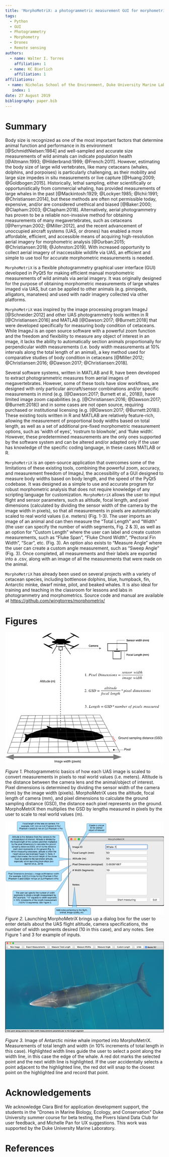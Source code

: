 ```yaml
---
title: 'MorphoMetriX: a photogrammetric measurement GUI for morphometric analysis of megafauna.'
tags:
  - Python
  - GUI
  - Photogrammetry
  - Morphometry
  - Drones
  - Remote sensing
authors:
  - name: Walter I. Torres
    affiliation: 1
  - name: KC Bierlich
    affiliation: 1
affiliations:
 - name: Nicholas School of the Environment, Duke University Marine Laboratory
   index: 1
date: 27 August 2019
bibliography: paper.bib
---
```


# Summary

Body size is recognized as one of the most important factors that determine animal function and performance in its environment [@SchmidtNielsen:1984] and well-sampled and accurate size measurements of wild animals can indicate population health [@Altmann:1993; @Hilderbrand:1999; @French:2011]. However, estimating the body size of large wild vertebrates, like many cetaceans (whales, dolphins, and porpoises) is particularly challenging, as their mobility and large size impedes in situ measurements or live capture [@Huang:2009; @Goldbogen:2015]. Historically, lethal sampling, either scientifically or opportunistically from commercial whaling, has provided measurements of large whales in the past [@Mackintosh:1929; @Lockyer:1985; @Ichii:1991; @Christiansen:2014], but these methods are often not permissible today, expensive, and/or are considered unethical and biased [@Baker:2000; @Clapham:2003; @Clapham:2018]. Alternatively, aerial photogrammetry has proven to be a reliable non-invasive method for obtaining measurements of many megavertebrates, such as cetaceans [@Perryman:2002; @Miller:2012], and the recent advancement of unoccupied aircraft systems (UAS, or drones) has enabled a more affordable, efficient, and accessible means of acquiring high-resolution aerial imagery for morphometric analysis [@Durban:2015; @Christiansen:2018; @Johnston:2019]. With increased opportunity to collect aerial imagery of inaccessible wildlife via UAS, an efficient and simple to use tool for accurate morphometric measurements is needed. 

``MorphoMetriX`` is a flexible photogrammetry graphical user interface (GUI) developed in PyQt5 for making efficient manual morphometric measurements of wild animals via aerial imagery. It was originally designed for the purpose of obtaining morphometric measurements of large whales imaged via UAS, but can be applied to other animals (e.g. pinnipeds, alligators, manatees) and used with nadir imagery collected via other platforms. 

``MorphoMetriX`` was inspired by the image processing program ImageJ [@Schneider:2012] and other UAS photogrammetry tools written in R [@Christiansen:2016] and MATLAB [@Dawson:2017; @Burnett:2018] that were developed specifically for measuring body condition of cetaceans. While ImageJ is an open source software with a powerful zoom function and the freedom and flexibility to measure any object of interest in an image, it lacks the ability to automatically section animals proportionally for perpendicular width measurements (i.e. body width measurements at 10% intervals along the total length of an animal), a key method used for comparative studies of body condition in cetaceans [@Miller:2012; @Christiansen:2016; @Dawson:2017; @Christiansen:2018].

Several software systems, written in MATLAB and R, have been developed to extract photogrammetric measures from aerial images of megavertebrates. However, some of these tools have slow workflows, are designed with only particular aircraft/sensor combinations and/or specific measurements in mind (e.g. [@Dawson:2017; Burnett et al., 2018]), have limited image zoom capabilities (e.g. [@Christiansen:2016; @Dawson:2017; @Burnett:2018]) and in some cases are not open source, requiring purchased or institutional licensing (e.g. [@Dawson:2017; @Burnett:2018]). These existing tools written in R and MATLAB are relatively feature-rich, allowing the measurement of proportional body widths based on total length, as well as a set of additional pre-fixed morphometric measurement options, such as ‘width of eyes’, ‘rostrum to blowhole’, and ‘fluke width’.  However, these predetermined measurements are the only ones supported by the software system and can be altered and/or adapted only if the user has knowledge of the specific coding language, in these cases MATLAB or R.

``MorphoMetriX`` is an open-source application that overcomes some of the limitations of these existing tools, combining the powerful zoom, accuracy, and measurement freedom of ImageJ, the accessibility of a GUI designed to measure body widths based on body length, and the speed of the PyQt5 codebase. It was designed as a simple to use and accurate program for robust morphometric analysis that does not require knowledge of any scripting language for customization. ``MorphoMetriX`` allows the user to input flight and sensor parameters, such as altitude, focal length, and pixel dimensions (calculated by dividing the sensor width of the camera by the image width in pixels), so that all measurements in pixels are automatically scaled to real world values (i.e. meters) (Fig. 1-3). The user imports an image of an animal and can then measure the “Total Length” and “Width” (the user can specify the number of width segments, Fig. 2 & 3), as well as an option for “Custom Length” where the user can label and create custom measurements, such as “Fluke Span”, “Fluke Chord Width”, “Pectoral Fin Width”, “Scar”, etc. (Fig. 3). An option also exists to “Measure Angle” where the user can create a custom angle measurement, such as “Sweep Angle” (Fig. 3). Once completed, all measurements and their labels are exported into a .csv, along with an image of all the measurements that were made on the animal. 

``MorphoMetriX`` has already been used on several projects with a variety of cetacean species, including bottlenose dolphins, blue, humpback, fin, Antarctic minke, dwarf minke, pilot, and beaked whales. It is also ideal for training and teaching in the classroom for lessons and labs in photogrammetry and morphometrics. Source code and manual are available at https://github.com/wingtorres/morphometrix/

# Figures
![Photogrammetry](../images/figure1.png)


*Figure 1.* Photogrammetric basics of how each UAS image is scaled to convert measurements in pixels to real world values (i.e. meters). Altitude is the distance between the camera lens and the animal/object of interest. Pixel dimensions is determined by dividing the sensor width of the camera (mm) by the image width (pixels). MorphoMetriX uses the altitude, focal length of camera (mm), and pixel dimensions to calculate the ground sampling distance (GSD), the distance each pixel represents on the ground. MorphoMetriX then multiplies the GSD by lengths measured in pixels by the user to scale to real world values (m). 


![Opening Window](../images/figure2.png)
*Figure 2.* Launching MorphoMetriX brings up a dialog box for the user to enter details about the UAS flight altitude, camera specifications, the number of width segments desired (10 in this case), and any notes. See Figure 1 and 3 for example of inputs.


![GUI](../images/figure3.png)


*Figure 3.* Image of Antarctic minke whale imported into MorphoMetriX. Measurements of total length and width (in 10% increments of total length in this case). Highlighted width lines guide the user to select a point along the width line, in this case the edge of the whale. A red dot marks the selected point and the next width line is highlighted. If the user accidentally selects a point adjacent to the highlighted line, the red dot will snap to the closest point on the highlighted line and record that point. 

# Acknowledgements

We acknowledge Clara Bird for application development support, the students in the "Drones in Marine Biology, Ecology, and Conservation" Duke University summer course for beta testing, the Pivers Island Data Club for user feedback, and Michelle Pan for UX suggestions. This work was supported by the Duke University Marine Laboratory.

# References
